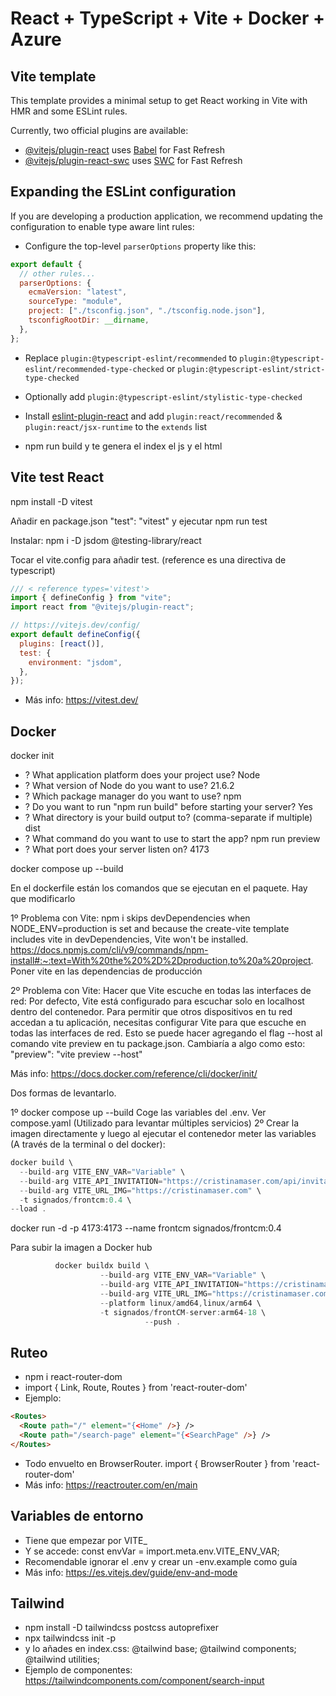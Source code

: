 # React + TypeScript + Vite + Docker + Azure

## Vite template

This template provides a minimal setup to get React working in Vite with HMR and some ESLint rules.

Currently, two official plugins are available:

- [@vitejs/plugin-react](https://github.com/vitejs/vite-plugin-react/blob/main/packages/plugin-react/README.md) uses [Babel](https://babeljs.io/) for Fast Refresh
- [@vitejs/plugin-react-swc](https://github.com/vitejs/vite-plugin-react-swc) uses [SWC](https://swc.rs/) for Fast Refresh

## Expanding the ESLint configuration

If you are developing a production application, we recommend updating the configuration to enable type aware lint rules:

- Configure the top-level `parserOptions` property like this:

```js
export default {
  // other rules...
  parserOptions: {
    ecmaVersion: "latest",
    sourceType: "module",
    project: ["./tsconfig.json", "./tsconfig.node.json"],
    tsconfigRootDir: __dirname,
  },
};
```

- Replace `plugin:@typescript-eslint/recommended` to `plugin:@typescript-eslint/recommended-type-checked` or `plugin:@typescript-eslint/strict-type-checked`
- Optionally add `plugin:@typescript-eslint/stylistic-type-checked`
- Install [eslint-plugin-react](https://github.com/jsx-eslint/eslint-plugin-react) and add `plugin:react/recommended` & `plugin:react/jsx-runtime` to the `extends` list

- npm run build y te genera el index el js y el html

## Vite test React

npm install -D vitest

Añadir en package.json "test": "vitest" y ejecutar npm run test

Instalar: npm i -D jsdom @testing-library/react

Tocar el vite.config para añadir test. (reference es una directiva de typescript)

```js
/// < reference types='vitest'>
import { defineConfig } from "vite";
import react from "@vitejs/plugin-react";

// https://vitejs.dev/config/
export default defineConfig({
  plugins: [react()],
  test: {
    environment: "jsdom",
  },
});
```

- Más info: https://vitest.dev/

## Docker

docker init

- ? What application platform does your project use? Node
- ? What version of Node do you want to use? 21.6.2
- ? Which package manager do you want to use? npm
- ? Do you want to run "npm run build" before starting your server? Yes
- ? What directory is your build output to? (comma-separate if multiple) dist
- ? What command do you want to use to start the app? npm run preview
- ? What port does your server listen on? 4173

docker compose up --build

En el dockerfile están los comandos que se ejecutan en el paquete. Hay que modificarlo

1º Problema con Vite: npm i skips devDependencies when NODE_ENV=production is set and because the create-vite template includes vite in devDependencies, Vite won't be installed. https://docs.npmjs.com/cli/v9/commands/npm-install#:~:text=With%20the%20%2D%2Dproduction,to%20a%20project. Poner vite en las dependencias de producción

2º Problema con Vite: Hacer que Vite escuche en todas las interfaces de red: Por defecto, Vite está configurado para escuchar solo en localhost dentro del contenedor. Para permitir que otros dispositivos en tu red accedan a tu aplicación, necesitas configurar Vite para que escuche en todas las interfaces de red. Esto se puede hacer agregando el flag --host al comando vite preview en tu package.json. Cambiaría a algo como esto: "preview": "vite preview --host"

Más info: https://docs.docker.com/reference/cli/docker/init/

Dos formas de levantarlo.

1º docker compose up --build Coge las variables del .env. Ver compose.yaml (Utilizado para levantar múltiples servicios)
2º Crear la imagen directamente y luego al ejecutar el contenedor meter las variables (A través de la terminal o del docker):

```js
docker build \
  --build-arg VITE_ENV_VAR="Variable" \
  --build-arg VITE_API_INVITATION="https://cristinamaser.com/api/invitations" \
  --build-arg VITE_URL_IMG="https://cristinamaser.com" \
  -t signados/frontcm:0.4 \
--load .
```

docker run -d -p 4173:4173 --name frontcm signados/frontcm:0.4

Para subir la imagen a Docker hub

```js
          docker buildx build \
                    --build-arg VITE_ENV_VAR="Variable" \
                    --build-arg VITE_API_INVITATION="https://cristinamaser.com/api/invitations" \
                    --build-arg VITE_URL_IMG="https://cristinamaser.com" \
                    --platform linux/amd64,linux/arm64 \
                    -t signados/frontCM-server:arm64-18 \
                              --push .
```

## Ruteo

- npm i react-router-dom
- import { Link, Route, Routes } from 'react-router-dom'
- Ejemplo:

```html
<Routes>
  <Route path="/" element="{<Home" />} />
  <Route path="/search-page" element="{<SearchPage" />} />
</Routes>
```

- Todo envuelto en BrowserRouter. import { BrowserRouter } from 'react-router-dom'
- Más info: https://reactrouter.com/en/main

## Variables de entorno

- Tiene que empezar por VITE\_
- Y se accede: const envVar = import.meta.env.VITE_ENV_VAR;
- Recomendable ignorar el .env y crear un -env.example como guía
- Más info: https://es.vitejs.dev/guide/env-and-mode

## Tailwind

- npm install -D tailwindcss postcss autoprefixer
- npx tailwindcss init -p
- y lo añades en index.css:
  @tailwind base;
  @tailwind components;
  @tailwind utilities;
- Ejemplo de componentes: https://tailwindcomponents.com/component/search-input
